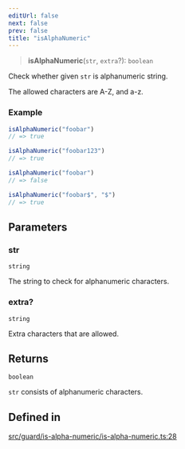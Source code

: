 ```yaml
---
editUrl: false
next: false
prev: false
title: "isAlphaNumeric"
---
```


> **isAlphaNumeric**(`str`, `extra`?): `boolean`

Check whether given `str` is alphanumeric string.

The allowed characters are A-Z, and a-z.

### Example
```ts
isAlphaNumeric("foobar")
// => true

isAlphaNumeric("foobar123")
// => true

isAlphaNumeric("foobar")
// => false

isAlphaNumeric("foobar$", "$")
// => true
```

## Parameters

### str

`string`

The string to check for alphanumeric characters.

### extra?

`string`

Extra characters that are allowed.

## Returns

`boolean`

`str` consists of alphanumeric characters.

## Defined in

[src/guard/is-alpha-numeric/is-alpha-numeric.ts:28](https://github.com/skyleague/axioms/blob/75fb1c5c977f1940e84e5cdcef2be336d1fd81da/src/guard/is-alpha-numeric/is-alpha-numeric.ts#L28)
